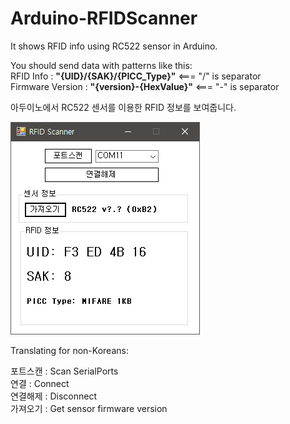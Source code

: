 # Arduino-RFIDScanner
It shows RFID info using RC522 sensor in Arduino.

You should send data with patterns like this:<br>
RFID Info : <b>"{UID}/{SAK}/{PICC_Type}"</b> <=== "/" is separator<br>
Firmware Version : <b>"{version}-{HexValue}"</b> <=== "-" is separator<br>

아두이노에서 RC522 센서를 이용한 RFID 정보를 보여줍니다.

<img src="/rfidScanner.png">

Translating for non-Koreans:<br>

포트스캔 : Scan SerialPorts<br>
연결 : Connect<br>
연결해제 : Disconnect<br>
가져오기 : Get sensor firmware version<br>
